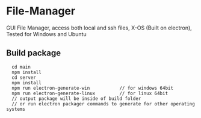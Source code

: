 # File-Manager
GUI File Manager, access both local and ssh files, X-OS (Built on electron), Tested for Windows and Ubuntu

## Build package

```
  cd main
  npm install
  cd server
  npm install
  npm run electron-generate-win           // for windows 64bit
  npm run electron-generate-linux         // for linux 64bit
  // output package will be inside of build folder
  // or run electron packager commands to generate for other operating systems
```
